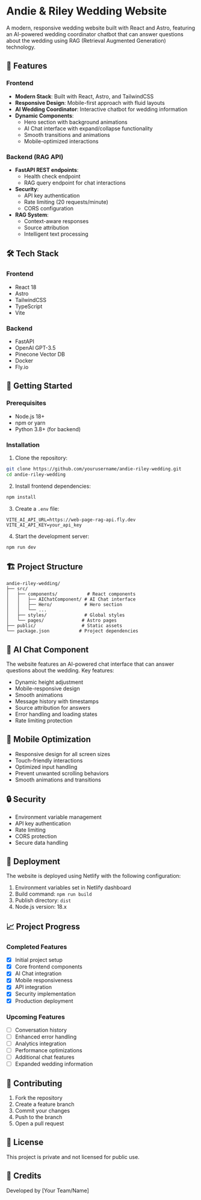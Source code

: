 # Andie & Riley Wedding Website

A modern, responsive wedding website built with React and Astro, featuring an AI-powered wedding coordinator chatbot that can answer questions about the wedding using RAG (Retrieval Augmented Generation) technology.

## 🌟 Features

### Frontend
- **Modern Stack**: Built with React, Astro, and TailwindCSS
- **Responsive Design**: Mobile-first approach with fluid layouts
- **AI Wedding Coordinator**: Interactive chatbot for wedding information
- **Dynamic Components**: 
  - Hero section with background animations
  - AI Chat interface with expand/collapse functionality
  - Smooth transitions and animations
  - Mobile-optimized interactions

### Backend (RAG API)
- **FastAPI REST endpoints**:
  - Health check endpoint
  - RAG query endpoint for chat interactions
- **Security**:
  - API key authentication
  - Rate limiting (20 requests/minute)
  - CORS configuration
- **RAG System**:
  - Context-aware responses
  - Source attribution
  - Intelligent text processing

## 🛠 Tech Stack

### Frontend
- React 18
- Astro
- TailwindCSS
- TypeScript
- Vite

### Backend
- FastAPI
- OpenAI GPT-3.5
- Pinecone Vector DB
- Docker
- Fly.io

## 🚀 Getting Started

### Prerequisites
- Node.js 18+
- npm or yarn
- Python 3.8+ (for backend)

### Installation

1. Clone the repository:
```bash
git clone https://github.com/yourusername/andie-riley-wedding.git
cd andie-riley-wedding
```

2. Install frontend dependencies:
```bash
npm install
```

3. Create a `.env` file:
```env
VITE_AI_API_URL=https://web-page-rag-api.fly.dev
VITE_AI_API_KEY=your_api_key
```

4. Start the development server:
```bash
npm run dev
```

## 🏗 Project Structure

```
andie-riley-wedding/
├── src/
│   ├── components/           # React components
│   │   ├── AIChatComponent/ # AI Chat interface
│   │   ├── Hero/            # Hero section
│   │   └── ...
│   ├── styles/              # Global styles
│   └── pages/              # Astro pages
├── public/                 # Static assets
└── package.json           # Project dependencies
```

## 🤖 AI Chat Component

The website features an AI-powered chat interface that can answer questions about the wedding. Key features:

- Dynamic height adjustment
- Mobile-responsive design
- Smooth animations
- Message history with timestamps
- Source attribution for answers
- Error handling and loading states
- Rate limiting protection

## 📱 Mobile Optimization

- Responsive design for all screen sizes
- Touch-friendly interactions
- Optimized input handling
- Prevent unwanted scrolling behaviors
- Smooth animations and transitions

## 🔒 Security

- Environment variable management
- API key authentication
- Rate limiting
- CORS protection
- Secure data handling

## 🚀 Deployment

The website is deployed using Netlify with the following configuration:

1. Environment variables set in Netlify dashboard
2. Build command: `npm run build`
3. Publish directory: `dist`
4. Node.js version: 18.x

## 📈 Project Progress

### Completed Features
- [x] Initial project setup
- [x] Core frontend components
- [x] AI Chat integration
- [x] Mobile responsiveness
- [x] API integration
- [x] Security implementation
- [x] Production deployment

### Upcoming Features
- [ ] Conversation history
- [ ] Enhanced error handling
- [ ] Analytics integration
- [ ] Performance optimizations
- [ ] Additional chat features
- [ ] Expanded wedding information

## 🤝 Contributing

1. Fork the repository
2. Create a feature branch
3. Commit your changes
4. Push to the branch
5. Open a pull request

## 📄 License

This project is private and not licensed for public use.

## 👥 Credits

Developed by [Your Team/Name]
